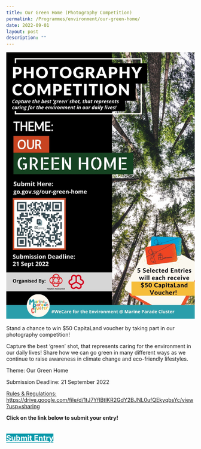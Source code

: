 ```yaml
---
title: Our Green Home (Photography Competition)
permalink: /Programmes/environment/our-green-home/
date: 2022-09-01
layout: post
description: ""
---
```

<img style="width=400px; height=auto" src="/images/Programmes%20(September%202022)/Our Green Home - Photo Contest.jpg">

Stand a chance to win $50 CapitaLand voucher by taking part in our photography competition! 

Capture the best ‘green’ shot, that represents caring for the environment in our daily lives! Share how we can go green in many different ways as we continue to raise awareness in climate change and eco-friendly lifestyles.

Theme: Our Green Home

Submission Deadline: 21 September 2022

<u>Rules & Regulations:</u>
https://drive.google.com/file/d/1tJ7YflBtlKR2GdY2BJNL0ufQEkyqbsYc/view?usp=sharing

<p><b>Click on the link below to submit your entry!</b></p>
<div style="padding: 20px 0 0 0">
	<a href="http://go.gov.sg/our-green-home-mpgrc" style="font-size:20px; width:35%; height:60px; background-color:#0899AA; color:white" class="bp-button"><b>Submit Entry</b></a>
</div>